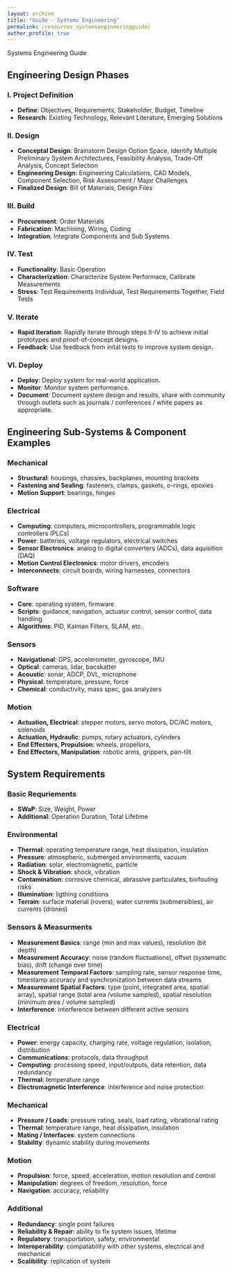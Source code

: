 ```yaml
---
layout: archive
title: "Guide - Systems Engineering"
permalink: /resources_systemsengineeringguide/
author_profile: true
---
```


Systems Engineering Guide

## Engineering Design Phases
### I. Project Definition
- **Define**: Objectives, Requirements, Stakeholder, Budget, Timeline
- **Research**: Existing Technology, Relevant Literature, Emerging Solutions

### II. Design
- **Conceptal Design**: Brainstorm Design Option Space, Identify Multiple Preliminary System Architectures, Feasibility Analysis, Trade-Off Analysis, Concept Selection
- **Engineering Design**: Engineering Calculations, CAD Models, Component Selection, Risk Assessment / Major Challenges
- **Finalized Design**: Bill of Materials, Design Files 

### III. Build
- **Procurement**: Order Materials
- **Fabrication**: Machining, Wiring, Coding
- **Integration**: Integrate Components and Sub Systems

### IV. Test
- **Functionality**: Basic Operation
- **Characterization**: Characterize System Performace, Calibrate Measurements
- **Stress**: Test Requirements Individual, Test Requirements Together, Field Tests

### V. Iterate
- **Rapid Iteration**: Rapidly iterate through steps II-IV to achieve initial prototypes and proof-of-concept designs.
- **Feedback**: Use feedback from inital tests to improve system design.

### VI. Deploy
- **Deploy**: Deploy system for real-world application.
- **Monitor**: Monitor system performance.
- **Document**: Document system design and results, share with community through outlets such as journals / conferences / white papers as appropriate.
		

## Engineering Sub-Systems & Component Examples

### Mechanical
- **Structural**: housings, chassies, backplanes, mounting brackets
- **Fastening and Sealing**: fasteners, clamps, gaskets, o-rings, epoxies
- **Motion Support**: bearings, hinges
	
### Electrical
- **Computing**: computers, microcontrollers, programmable logic controllers (PLCs)
- **Power**: batteries, voltage regulators, electrical switches
- **Sensor Electronics**: analog to digital converters (ADCs), data aquisition (DAQ)
- **Motion Control Electronics**: motor drivers, encoders
- **Interconnects**: circuit boards, wiring harnesses, connectors

### Software
- **Core**: operating system, firmware
- **Scripts**: guidance, navigation, actuator control, sensor control, data handling
- **Algorithms**: PID, Kalman Filters, SLAM, etc.

### Sensors
- **Navigational**: GPS, accelerometer, gyroscope, IMU
- **Optical**: cameras, lidar, bacskatter
- **Acoustic**: sonar, ADCP, DVL, microphone
- **Physical**: temperature, pressure, force
- **Chemical**: conductivity, mass spec, gas analyzers
	
### Motion
- **Actuation, Electrical**: stepper motors, servo motors, DC/AC motors, solenoids
- **Actuation, Hydraulic**: pumps, rotary actuators, cylinders
- **End Effectors, Propulsion**: wheels, propellors, 
- **End Effectors, Manipulation**: robotic arms, grippers, pan-tilt 

## System Requirements
### Basic Requriements
- **SWaP**: Size, Weight, Power
- **Additional**: Operation Duration, Total Lifetime

### Environmental
- **Thermal**: operating temperature range, heat dissipation, insulation
- **Pressure**: atmospheric, submerged environments, vacuum
- **Radiation**: solar, electromagnetic, particle
- **Shock & Vibration**: shock, vibration 
- **Contamination**: corrosive chemical, abrassive particulates, biofouling risks
- **Illumination**: ligthing conditions
- **Terrain**: surface material (rovers), water currents (submersibles), air currents (drones)

### Sensors & Measurments
- **Measurement Basics**: range (min and max values), resolution (bit depth)
- **Measurement Accuracy**: noise (random fluctuations), offset (systematic bias), drift (change over time)
- **Measurement Temporal Factors**: sampling rate, sensor response time, timestamp accuracy and synchronization between data streams
- **Measurement Spatial Factors**: type (point, integrated area, spatial array), spatial range (total area /volume sampled), spatial resolution (minimum area / volume sampled)
- **Interference**: interference between different active sensors

### Electrical
- **Power**: energy capacity, charging rate, voltage regulation, isolation, distribution
- **Communications**: protocols, data throughput
- **Computing**: processing speed, input/outputs, data retention, data redundancy
- **Thermal**: temperature range
- **Electromagnetic Interference**: interference and noise protection

### Mechanical
- **Pressure / Loads**: pressure rating, seals, load rating, vibrational rating
- **Thermal**: temperature range, heat dissipation, insulation
- **Mating / Interfaces**: system connections
- **Stability**: dynamic stability during movements

### Motion
- **Propulsion**: force, speed, acceleration, motion resolution and control
- **Manipulation**: degrees of freedom, resolution, force
- **Navigation**: accuracy, reliability

### Additional
- **Redundancy**: single point failures
- **Reliability & Repair**: ability to fix system issues, lifetime
- **Regulatory**: transportation, safety, environmental
- **Interoperability**: compatability with other systems, electrical and mechanical
- **Scalibility**: replication of system
